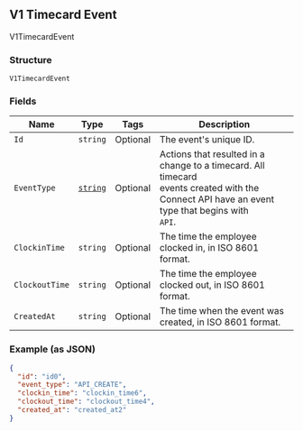 ## V1 Timecard Event

V1TimecardEvent

### Structure

`V1TimecardEvent`

### Fields

| Name | Type | Tags | Description |
|  --- | --- | --- | --- |
| `Id` | `string` | Optional | The event's unique ID. |
| `EventType` | [`string`](/doc/models/v1-timecard-event-event-type.md) | Optional | Actions that resulted in a change to a timecard. All timecard<br>events created with the Connect API have an event type that begins with<br>`API`. |
| `ClockinTime` | `string` | Optional | The time the employee clocked in, in ISO 8601 format. |
| `ClockoutTime` | `string` | Optional | The time the employee clocked out, in ISO 8601 format. |
| `CreatedAt` | `string` | Optional | The time when the event was created, in ISO 8601 format. |

### Example (as JSON)

```json
{
  "id": "id0",
  "event_type": "API_CREATE",
  "clockin_time": "clockin_time6",
  "clockout_time": "clockout_time4",
  "created_at": "created_at2"
}
```

